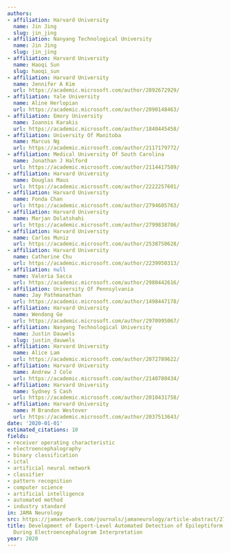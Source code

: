 ```yaml
---
authors:
- affiliation: Harvard University
  name: Jin Jing
  slug: jin_jing
- affiliation: Nanyang Technological University
  name: Jin Jing
  slug: jin_jing
- affiliation: Harvard University
  name: Haoqi Sun
  slug: haoqi_sun
- affiliation: Harvard University
  name: Jennifer A Kim
  url: https://academic.microsoft.com/author/2892672929/
- affiliation: Yale University
  name: Aline Herlopian
  url: https://academic.microsoft.com/author/2090148463/
- affiliation: Emory University
  name: Ioannis Karakis
  url: https://academic.microsoft.com/author/1840445458/
- affiliation: University Of Manitoba
  name: Marcus Ng
  url: https://academic.microsoft.com/author/2117179772/
- affiliation: Medical University Of South Carolina
  name: Jonathan J Halford
  url: https://academic.microsoft.com/author/2114417589/
- affiliation: Harvard University
  name: Douglas Maus
  url: https://academic.microsoft.com/author/2222257601/
- affiliation: Harvard University
  name: Fonda Chan
  url: https://academic.microsoft.com/author/2794605763/
- affiliation: Harvard University
  name: Marjan Dolatshahi
  url: https://academic.microsoft.com/author/2799838786/
- affiliation: Harvard University
  name: Carlos Muniz
  url: https://academic.microsoft.com/author/2538750628/
- affiliation: Harvard University
  name: Catherine Chu
  url: https://academic.microsoft.com/author/2239950313/
- affiliation: null
  name: Valeria Sacca
  url: https://academic.microsoft.com/author/2980442616/
- affiliation: University Of Pennsylvania
  name: Jay Pathmanathan
  url: https://academic.microsoft.com/author/1498447178/
- affiliation: Harvard University
  name: Wendong Ge
  url: https://academic.microsoft.com/author/2970995067/
- affiliation: Nanyang Technological University
  name: Justin Dauwels
  slug: justin_dauwels
- affiliation: Harvard University
  name: Alice Lam
  url: https://academic.microsoft.com/author/2072789622/
- affiliation: Harvard University
  name: Andrew J Cole
  url: https://academic.microsoft.com/author/2140780434/
- affiliation: Harvard University
  name: Sydney S Cash
  url: https://academic.microsoft.com/author/2010431758/
- affiliation: Harvard University
  name: M Brandon Westover
  url: https://academic.microsoft.com/author/2037513643/
date: '2020-01-01'
estimated_citations: 10
fields:
- receiver operating characteristic
- electroencephalography
- binary classification
- ictal
- artificial neural network
- classifier
- pattern recognition
- computer science
- artificial intelligence
- automated method
- industry standard
in: JAMA Neurology
src: https://jamanetwork.com/journals/jamaneurology/article-abstract/2752666
title: Development of Expert-Level Automated Detection of Epileptiform Discharges
  During Electroencephalogram Interpretation
year: 2020
---
```

